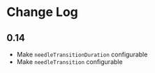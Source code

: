 # Change Log

## 0.14

- Make `needleTransitionDuration` configurable
- Make `needleTransition` configurable